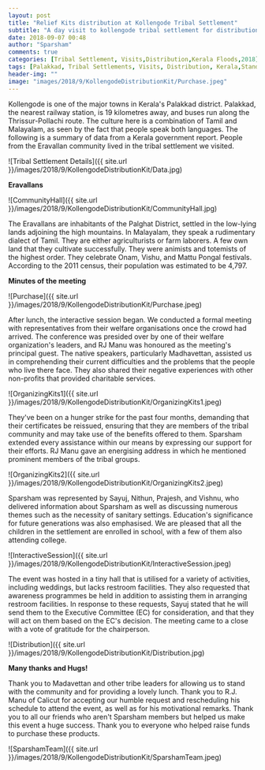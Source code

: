 ```yaml
---
layout: post
title: "Relief Kits distribution at Kollengode Tribal Settlement"
subtitle: "A day visit to kollengode tribal settlement for distribution of relief kits"
date: 2018-09-07 00:48
author: "Sparsham"
comments: true
categories: [Tribal Settlement, Visits,Distribution,Kerala Floods,2018]
tags: [Palakkad, Tribal Settlements, Visits, Distribution, Kerala,StandwithKerala]
header-img: ""
image: "images/2018/9/KollengodeDistributionKit/Purchase.jpeg"
---
```



   Kollengode is one of the major towns in Kerala's Palakkad district. Palakkad, the nearest railway station, is 19 kilometres away, and buses run along the Thrissur-Pollachi route. The culture here is a combination of Tamil and Malayalam, as seen by the fact that people speak both languages. The following is a summary of data from a Kerala government report. People from the Eravallan community lived in the tribal settlement we visited.

![Tribal Settlement Details]({{ site.url }}/images/2018/9/KollengodeDistributionKit/Data.jpg) 

    
**Eravallans**


![CommunityHall]({{ site.url }}/images/2018/9/KollengodeDistributionKit/CommunityHall.jpg) 

The Eravallans are inhabitants of the Palghat District, settled in the low-lying lands adjoining the high mountains. In Malayalam, they speak a rudimentary dialect of Tamil. They are either agriculturists or farm laborers. A few own land that they cultivate successfully. They were animists and totemists of the highest order. They celebrate Onam, Vishu, and Mattu Pongal festivals. According to the 2011 census, their population was estimated to be 4,797.


**Minutes of the meeting**


![Purchase]({{ site.url }}/images/2018/9/KollengodeDistributionKit/Purchase.jpeg)



  After lunch, the interactive session began. We conducted a formal meeting with representatives from their welfare organisations once the crowd had arrived. The conference was presided over by one of their welfare organization's leaders, and RJ Manu was honoured as the meeting's principal guest. The native speakers, particularly Madhavettan, assisted us in comprehending their current difficulties and the problems that the people who live there face. They also shared their negative experiences with other non-profits that provided charitable services.


![OrganizingKits1]({{ site.url }}/images/2018/9/KollengodeDistributionKit/OrganizingKits1.jpeg)


   They've been on a hunger strike for the past four months, demanding that their certificates be reissued, ensuring that they are members of the tribal community and may take use of the benefits offered to them. Sparsham extended every assistance within our means by expressing our support for their efforts. RJ Manu gave an energising address in which he mentioned prominent members of the tribal groups. 


![OrganizingKits2]({{ site.url }}/images/2018/9/KollengodeDistributionKit/OrganizingKits2.jpeg) 


   Sparsham was represented by Sayuj, Nithun, Prajesh, and Vishnu, who delivered information about Sparsham as well as discussing numerous themes such as the necessity of sanitary settings. Education's significance for future generations was also emphasised. We are pleased that all the children in the settlement are enrolled in school, with a few of them also attending college.

![InteractiveSession]({{ site.url }}/images/2018/9/KollengodeDistributionKit/InteractiveSession.jpeg) 

The event was hosted in a tiny hall that is utilised for a variety of activities, including weddings, but lacks restroom facilities. They also requested that awareness programmes be held in addition to assisting them in arranging restroom facilities. In response to these requests, Sayuj stated that he will send them to the Executive Committee (EC) for consideration, and that they will act on them based on the EC's decision. The meeting came to a close with a vote of gratitude for the chairperson.


![Distribution]({{ site.url }}/images/2018/9/KollengodeDistributionKit/Distribution.jpg) 



**Many thanks and Hugs!**

Thank you to Madavettan and other tribe leaders for allowing us to stand with the community and for providing a lovely lunch. Thank you to R.J. Manu of Calicut for accepting our humble request and rescheduling his schedule to attend the event, as well as for his motivational remarks. Thank you to all our friends who aren't Sparsham members but helped us make this event a huge success. Thank you to everyone who helped raise funds to purchase these products.


![SparshamTeam]({{ site.url }}/images/2018/9/KollengodeDistributionKit/SparshamTeam.jpeg) 
